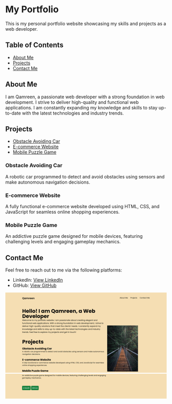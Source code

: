 # My Portfolio

This is my personal portfolio website showcasing my skills and projects as a web developer.

## Table of Contents
- [About Me](#about-me)
- [Projects](#projects)
- [Contact Me](#contact-me)

## About Me
I am Qamreen, a passionate web developer with a strong foundation in web development. I strive to deliver high-quality and functional web applications. I am constantly expanding my knowledge and skills to stay up-to-date with the latest technologies and industry trends.

## Projects
- [Obstacle Avoiding Car](#obstacle-avoiding-car)
- [E-commerce Website](#e-commerce-website)
- [Mobile Puzzle Game](#mobile-puzzle-game)

### Obstacle Avoiding Car
A robotic car programmed to detect and avoid obstacles using sensors and make autonomous navigation decisions.

### E-commerce Website
A fully functional e-commerce website developed using HTML, CSS, and JavaScript for seamless online shopping experiences.

### Mobile Puzzle Game
An addictive puzzle game designed for mobile devices, featuring challenging levels and engaging gameplay mechanics.

## Contact Me
Feel free to reach out to me via the following platforms:
- LinkedIn: [View LinkedIn](https://www.linkedin.com)
- GitHub: [View GitHub](https://www.github.com)

![Portfolio Screenshot](1.png)
![Portfolio Screenshot](2.png)
